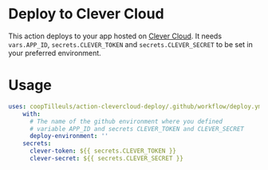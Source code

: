 # Deploy to Clever Cloud

This action deploys to your app hosted on [Clever Cloud](https://clever-cloud.com). It needs `vars.APP_ID`, `secrets.CLEVER_TOKEN` and `secrets.CLEVER_SECRET` to be set in your preferred environment.

# Usage

```yaml
uses: coopTilleuls/action-clevercloud-deploy/.github/workflow/deploy.yml@v1
    with:
      # The name of the github environment where you defined
      # variable APP_ID and secrets CLEVER_TOKEN and CLEVER_SECRET
      deploy-environment: ''
    secrets:
      clever-token: ${{ secrets.CLEVER_TOKEN }}
      clever-secret: ${{ secrets.CLEVER_SECRET }}
```
